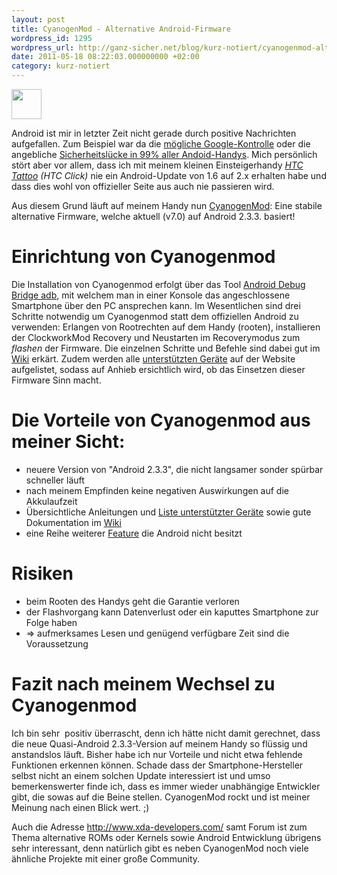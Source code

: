 ```yaml
---
layout: post
title: CyanogenMod - Alternative Android-Firmware
wordpress_id: 1295
wordpress_url: http://ganz-sicher.net/blog/kurz-notiert/cyanogenmod-alternative-android-firmware/
date: 2011-05-18 08:22:03.000000000 +02:00
category: kurz-notiert
---
```

<img class="lefticon" src="{{site.url}}/wp-content/uploads/cyanogen_icon.png" alt="" width="48" height="48" />

Android ist mir in letzter Zeit nicht gerade durch positive Nachrichten aufgefallen. Zum Beispiel war da die <a href="http://derstandard.at/1304551914727/Interne-Dokumente-Wie-Google-strikte-Kontrolle-ueber-Android-ausuebt">mögliche Google-Kontrolle</a> oder die angebliche <a href="http://www.spiegel.de/netzwelt/web/0,1518,763176,00.html">Sicherheitslücke in 99% aller Andoid-Handys</a>. Mich persönlich stört aber vor allem, dass ich mit meinem kleinen Einsteigerhandy <em><a href="http://en.wikipedia.org/wiki/HTC_Tattoo">HTC Tattoo</a> (HTC Click)</em> nie ein Android-Update von 1.6 auf 2.x erhalten habe und dass dies wohl von offizieller Seite aus auch nie passieren wird.

Aus diesem Grund läuft auf meinem Handy nun <a href="http://www.cyanogenmod.com/">CyanogenMod</a>: Eine stabile alternative Firmware, welche aktuell (v7.0) auf Android 2.3.3. basiert!

<!--more-->
Einrichtung von Cyanogenmod
===========================
Die Installation von Cyanogenmod erfolgt über das Tool <a href="http://developer.android.com/guide/developing/tools/adb.html">Android Debug Bridge adb</a>, mit welchem man in einer Konsole das angeschlossene Smartphone über den PC ansprechen kann. Im Wesentlichen sind drei Schritte notwendig um Cyanogenmod statt dem offiziellen Android zu verwenden: Erlangen von Rootrechten auf dem Handy (rooten), installieren der ClockworkMod Recovery und Neustarten im Recoverymodus zum <em>flashen</em> der Firmware. Die einzelnen Schritte und Befehle sind dabei gut im <a href="http://wiki.cyanogenmod.com/">Wiki</a> erkärt. Zudem werden alle <a href="http://www.cyanogenmod.com/devices">unterstützten Geräte</a> auf der Website aufgelistet, sodass auf Anhieb ersichtlich wird, ob das Einsetzen dieser Firmware Sinn macht.

Die Vorteile von Cyanogenmod aus meiner Sicht:
================================================
<ul>
	<li>neuere Version von "Android 2.3.3", die nicht langsamer sonder spürbar schneller läuft</li>
	<li>nach meinem Empfinden keine negativen Auswirkungen auf die Akkulaufzeit</li>
	<li>Übersichtliche Anleitungen und <a href="http://www.cyanogenmod.com/devices">Liste unterstützter Geräte</a> sowie gute Dokumentation im <a href="http://wiki.cyanogenmod.com/">Wiki</a></li>
	<li>eine Reihe weiterer <a href="http://wiki.cyanogenmod.com/index.php?title=Features">Feature</a> die Android nicht besitzt</li>
</ul>

Risiken
=======
<ul>
	<li>beim Rooten des Handys geht die Garantie verloren</li>
	<li>der Flashvorgang kann Datenverlust oder ein kaputtes Smartphone zur Folge haben</li>
	<li>=&gt; aufmerksames Lesen und genügend verfügbare Zeit sind die Voraussetzung</li>
</ul>

Fazit nach meinem Wechsel zu Cyanogenmod
=========================================
Ich bin sehr  positiv überrascht, denn ich hätte nicht damit gerechnet, dass die neue Quasi-Android 2.3.3-Version auf meinem Handy so flüssig und anstandslos läuft. Bisher habe ich nur Vorteile und nicht etwa fehlende Funktionen erkennen können. Schade dass der Smartphone-Hersteller selbst nicht an einem solchen Update interessiert ist und umso bemerkenswerter finde ich, dass es immer wieder unabhängige Entwickler gibt, die sowas auf die Beine stellen. CyanogenMod rockt und ist meiner Meinung nach einen Blick wert. ;)

Auch die Adresse <a href="http://www.xda-developers.com/">http://www.xda-developers.com/</a> samt Forum ist zum Thema alternative ROMs oder Kernels sowie Android Entwicklung übrigens sehr interessant, denn natürlich gibt es neben CyanogenMod noch viele ähnliche Projekte mit einer große Community.
